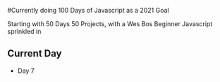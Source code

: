 #Currently doing 100 Days of Javascript as a 2021 Goal


Starting with 50 Days 50 Projects, with a Wes Bos Beginner Javascript sprinkled in


## Current Day
- Day 7
